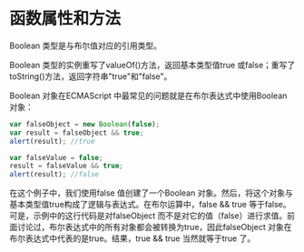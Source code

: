 # 函数属性和方法

Boolean 类型是与布尔值对应的引用类型。

Boolean 类型的实例重写了valueOf()方法，返回基本类型值true 或false；重写了toString()方法，返回字符串"true"和"false"。

Boolean 对象在ECMAScript 中最常见的问题就是在布尔表达式中使用Boolean 对象：

```javascript
var falseObject = new Boolean(false);
var result = falseObject && true;
alert(result); //true

var falseValue = false;
result = falseValue && true;
alert(result); //false
```

在这个例子中，我们使用false 值创建了一个Boolean 对象。然后，将这个对象与基本类型值true构成了逻辑与表达式。在布尔运算中，false && true 等于false。可是，示例中的这行代码是对falseObject 而不是对它的值（false）进行求值。前面讨论过，布尔表达式中的所有对象都会被转换为true，因此falseObject 对象在布尔表达式中代表的是true。结果，true && true 当然就等于true 了。

